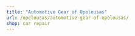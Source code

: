 ```yaml
---
title: "Automotive Gear of Opelousas"
url: /opelousas/automotive-gear-of-opelousas/
shop: car repair
---
```

